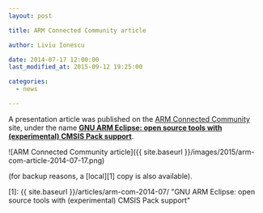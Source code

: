 ```yaml
---
layout: post

title: ARM Connected Community article

author: Liviu Ionescu

date: 2014-07-17 12:00:00
last_modified_at: 2015-09-12 19:25:00

categories:
  - news

---
```


A presentation article was published on the [ARM Connected Community](http://community.arm.com) site, under the name **[GNU ARM Eclipse: open source tools with (experimental) CMSIS Pack support](http://community.arm.com/groups/tools/blog/2014/07/17/gnu-arm-eclipse-open-source-tools-with-experimental-cmsis-pack-support)**.

![ARM Connected Community article]({{ site.baseurl }}/images/2015/arm-com-article-2014-07-17.png)

(for backup reasons, a [local][1] copy is also available).

 [1]: {{ site.baseurl }}/articles/arm-com-2014-07/ "GNU ARM Eclipse: open source tools with (experimental) CMSIS Pack support"

